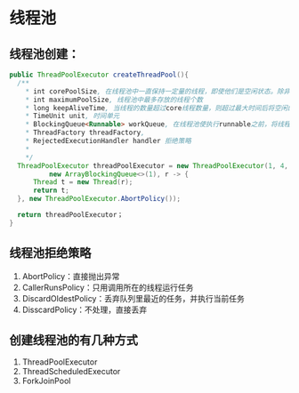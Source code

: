 # 线程池

## 线程池创建：

```java
public ThreadPoolExecutor createThreadPool(){
  /**
    * int corePoolSize, 在线程池中一直保持一定量的线程，即使他们是空闲状态。除非设置 allowCoreThreadTimeOut进行回收
    * int maximumPoolSize, 线程池中最多存放的线程个数
    * long keepAliveTime, 当线程的数量超过core线程数量，则超过最大时间后将空闲的线程给终止掉
    * TimeUnit unit, 时间单元
    * BlockingQueue<Runnable> workQueue, 在线程池使执行runnable之前，将线程放到workQueue中。
    * ThreadFactory threadFactory,
    * RejectedExecutionHandler handler 拒绝策略
    *
    */
  ThreadPoolExecutor threadPoolExecutor = new ThreadPoolExecutor(1, 4, 30, TimeUnit.SECONDS,
          new ArrayBlockingQueue<>(1), r -> {
      Thread t = new Thread(r);
      return t;
  }, new ThreadPoolExecutor.AbortPolicy());

  return threadPoolExecutor；
}

```

## 线程池拒绝策略

1. AbortPolicy：直接抛出异常
2. CallerRunsPolicy：只用调用所在的线程运行任务
3. DiscardOldestPolicy：丢弃队列里最近的任务，并执行当前任务
4. DisscardPolicy：不处理，直接丢弃

## 创建线程池的有几种方式

1. ThreadPoolExecutor
2. ThreadScheduledExecutor
3. ForkJoinPool
  
